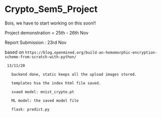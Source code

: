 # Crypto_Sem5_Project

Bois, we have to start working on this soon!!

Project demonstration = 25th - 26th Nov

Report Submission : 23rd Nov

based on ``` https://blog.openmined.org/build-an-homomorphic-encryption-scheme-from-scratch-with-python/ ```

```
 13/11/20

   backend done, static keeps all the upload images stored.

   templates hsa the index html file saved.

   svaed model: mnist_crypto.pt

   ML model: the saved model file

   flask: predict.py
```
